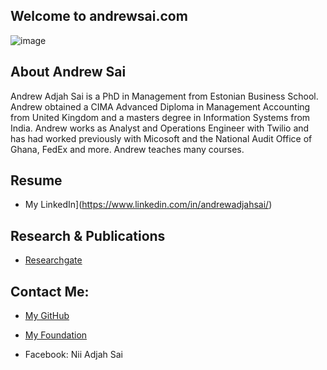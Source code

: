 ## Welcome to andrewsai.com

![image](https://github.com/funandyx/andrewsai/blob/master/Andy1.jpeg)


## About Andrew Sai
Andrew Adjah Sai is a PhD in Management from Estonian Business School. Andrew obtained a CIMA Advanced Diploma in Management Accounting from United Kingdom and a masters degree in Information Systems from India. Andrew works as Analyst and Operations Engineer with Twilio and has had worked previously with Micosoft and the National Audit Office of Ghana, FedEx and more. Andrew teaches many courses.

## Resume
- My LinkedIn](https://www.linkedin.com/in/andrewadjahsai/)

## Research & Publications
- [Researchgate](https://www.researchgate.net/profile/Andrew_Sai2)

## Contact Me:

- [My GitHub](https://github.com/funandyx)
- [My Foundation](https://infokapital.org/)

- Facebook: Nii Adjah Sai




